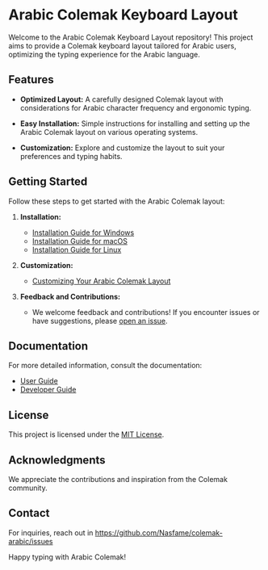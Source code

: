 # Arabic Colemak Keyboard Layout

Welcome to the Arabic Colemak Keyboard Layout repository! This project aims to provide a Colemak keyboard layout tailored for Arabic users, optimizing the typing experience for the Arabic language.

## Features

- **Optimized Layout:** A carefully designed Colemak layout with considerations for Arabic character frequency and ergonomic typing.

- **Easy Installation:** Simple instructions for installing and setting up the Arabic Colemak layout on various operating systems.

- **Customization:** Explore and customize the layout to suit your preferences and typing habits.

## Getting Started

Follow these steps to get started with the Arabic Colemak layout:

1. **Installation:**
   - [Installation Guide for Windows](docs/installation/windows.md)
   - [Installation Guide for macOS](docs/installation/macos.md)
   - [Installation Guide for Linux](docs/installation/linux.md)

2. **Customization:**
   - [Customizing Your Arabic Colemak Layout](docs/customization.md)

3. **Feedback and Contributions:**
   - We welcome feedback and contributions! If you encounter issues or have suggestions, please [open an issue](https://github.com/yourusername/arabic-colemak/issues).

## Documentation

For more detailed information, consult the documentation:

- [User Guide](docs/user-guide.md)
- [Developer Guide](docs/developer-guide.md)

## License

This project is licensed under the [MIT License](LICENSE).

## Acknowledgments

We appreciate the contributions and inspiration from the Colemak community.

## Contact

For inquiries, reach out in https://github.com/Nasfame/colemak-arabic/issues

Happy typing with Arabic Colemak!
